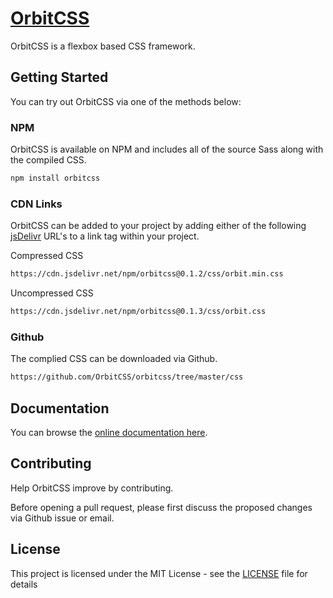 # [OrbitCSS](https://orbitcss.com)
OrbitCSS is a flexbox based CSS framework.

## Getting Started
You can try out OrbitCSS via one of the methods below:

### NPM
OrbitCSS is available on NPM and includes all of the source Sass along with the compiled CSS.
```sh
npm install orbitcss
```

### CDN Links
OrbitCSS can be added to your project by adding either of the following [jsDelivr](https://cdn.jsdelivr.net/) URL's to a link tag within your project.

Compressed CSS
```sh
https://cdn.jsdelivr.net/npm/orbitcss@0.1.2/css/orbit.min.css
```

Uncompressed CSS
```sh
https://cdn.jsdelivr.net/npm/orbitcss@0.1.3/css/orbit.css
```

### Github
The complied CSS can be downloaded via Github.
```sh
https://github.com/OrbitCSS/orbitcss/tree/master/css
```

## Documentation
You can browse the [online documentation here](https://orbitcss.com/documentation).

## Contributing
Help OrbitCSS improve by contributing.

Before opening a pull request, please first discuss the proposed changes via Github issue or email.

## License
This project is licensed under the MIT License - see the [LICENSE](https://github.com/OrbitCSS/orbitcss/blob/master/LICENSE) file for details
